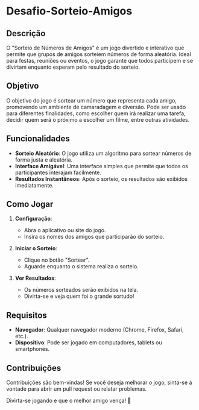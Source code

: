 # Desafio-Sorteio-Amigos

## Descrição

O "Sorteio de Números de Amigos" é um jogo divertido e interativo que permite que grupos de amigos sorteiem números de forma aleatória. Ideal para festas, reuniões ou eventos, o jogo garante que todos participem e se divirtam enquanto esperam pelo resultado do sorteio.

## Objetivo

O objetivo do jogo é sortear um número que representa cada amigo, promovendo um ambiente de camaradagem e diversão. Pode ser usado para diferentes finalidades, como escolher quem irá realizar uma tarefa, decidir quem será o próximo a escolher um filme, entre outras atividades.

## Funcionalidades

- **Sorteio Aleatório**: O jogo utiliza um algoritmo para sortear números de forma justa e aleatória.
- **Interface Amigável**: Uma interface simples que permite que todos os participantes interajam facilmente.
- **Resultados Instantâneos**: Após o sorteio, os resultados são exibidos imediatamente.

## Como Jogar

1. **Configuração**:
   - Abra o aplicativo ou site do jogo.
   - Insira os nomes dos amigos que participarão do sorteio.

2. **Iniciar o Sorteio**:
   - Clique no botão "Sortear".
   - Aguarde enquanto o sistema realiza o sorteio.

3. **Ver Resultados**:
   - Os números sorteados serão exibidos na tela.
   - Divirta-se e veja quem foi o grande sortudo!

## Requisitos

- **Navegador**: Qualquer navegador moderno (Chrome, Firefox, Safari, etc.).
- **Dispositivo**: Pode ser jogado em computadores, tablets ou smartphones.

## Contribuições

Contribuições são bem-vindas! Se você deseja melhorar o jogo, sinta-se à vontade para abrir um pull request ou relatar problemas.

Divirta-se jogando e que o melhor amigo vença! 🎉
